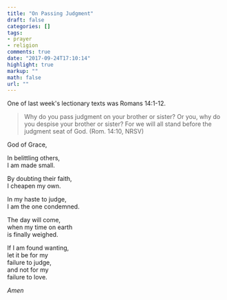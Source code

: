 ```yaml
---
title: "On Passing Judgment"
draft: false
categories: []
tags:
- prayer
- religion
comments: true
date: "2017-09-24T17:10:14"
highlight: true
markup: ""
math: false
url: ""
---
```


One of last week's lectionary texts was Romans 14:1-12.

>Why do you pass judgment on your brother or sister? Or you, why do you despise your brother or sister? For we will all stand before the judgment seat of God. (Rom. 14:10, NRSV)

God of Grace,

In belittling others,  
I am made small.

By doubting their faith,  
I cheapen my own.

In my haste to judge,  
I am the one condemned.

The day will come,  
when my time on earth  
is finally weighed.

If I am found wanting,  
let it be for my   
failure to judge,  
and not for my   
failure to love.

*Amen*
